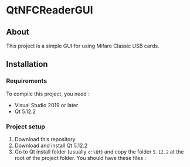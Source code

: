 # QtNFCReaderGUI

## About
This project is a simple GUI for using Mifare Classic USB cards.

## Installation

### Requirements
To compile this project, you need :
* Visual Studio 2019 or later
* Qt 5.12.2

### Project setup
1. Download this repository
2. Download and install Qt 5.12.2
3. Go to Qt install folder (usually `c:\Qt`) and copy the folder `5.12.2` at the root of the project folder. You should have these files :